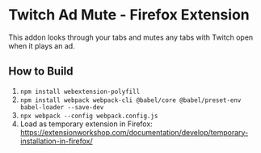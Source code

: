 # Twitch Ad Mute - Firefox Extension
This addon looks through your tabs and mutes any tabs with Twitch open when it plays an ad.
## How to Build
1. `npm install webextension-polyfill`
2. `npm install webpack webpack-cli @babel/core @babel/preset-env babel-loader --save-dev`
3. `npx webpack --config webpack.config.js`
4. Load as temporary extension in Firefox: https://extensionworkshop.com/documentation/develop/temporary-installation-in-firefox/
